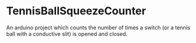 # TennisBallSqueezeCounter
An arduino project which counts the number of times a switch (or a tennis ball with a conductive slit) is opened and closed.
